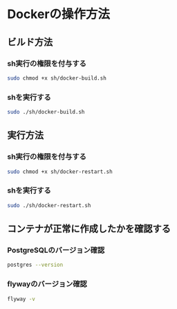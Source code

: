 # Dockerの操作方法

## ビルド方法

### sh実行の権限を付与する

```sh
sudo chmod +x sh/docker-build.sh
```

### shを実行する
```sh
sudo ./sh/docker-build.sh
```

## 実行方法

### sh実行の権限を付与する

```sh
sudo chmod +x sh/docker-restart.sh
```

### shを実行する
```sh
sudo ./sh/docker-restart.sh
```

## コンテナが正常に作成したかを確認する

### PostgreSQLのバージョン確認
```sh
postgres --version
```

### flywayのバージョン確認
```sh
flyway -v
```